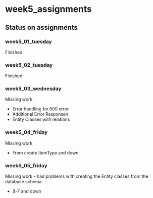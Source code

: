 # week5_assignments
## Status on assignments
### week5_01_tuesday
Finished

### week5_02_tuesday
Finished

### week5_03_wednesday
Missing work
- Error handling for 500 error
- Additional Error Responsen
- Entity Classes with relations

### week5_04_friday
Missing work
- From create ItemType and down.

### week5_05_friday
Missing work - had problems with creating the Entity classes from the database schema:
- B-7 and down

